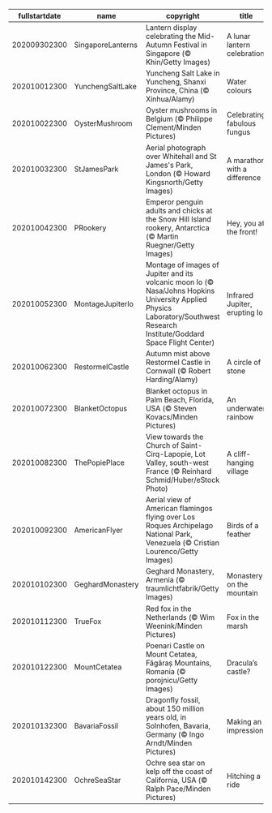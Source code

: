 |fullstartdate|name|copyright|title|image|
|--|--|--|--|--|
202009302300|SingaporeLanterns|Lantern display celebrating the Mid-Autumn Festival in Singapore (© Khin/Getty Images)|A lunar lantern celebration|![](/en-GB/2020/10/202009302300SingaporeLanterns.jpg)|
202010012300|YunchengSaltLake|Yuncheng Salt Lake in Yuncheng, Shanxi Province, China (© Xinhua/Alamy)|Water colours|![](/en-GB/2020/10/202010012300YunchengSaltLake.jpg)|
202010022300|OysterMushroom|Oyster mushrooms in Belgium (© Philippe Clement/Minden Pictures)|Celebrating fabulous fungus|![](/en-GB/2020/10/202010022300OysterMushroom.jpg)|
202010032300|StJamesPark|Aerial photograph over Whitehall and St James's Park, London (© Howard Kingsnorth/Getty Images)|A marathon with a difference|![](/en-GB/2020/10/202010032300StJamesPark.jpg)|
202010042300|PRookery|Emperor penguin adults and chicks at the Snow Hill Island rookery, Antarctica (© Martin Ruegner/Getty Images)|Hey, you at the front!|![](/en-GB/2020/10/202010042300PRookery.jpg)|
202010052300|MontageJupiterIo|Montage of images of Jupiter and its volcanic moon Io (© Nasa/Johns Hopkins University Applied Physics Laboratory/Southwest Research Institute/Goddard Space Flight Center)|Infrared Jupiter, erupting Io|![](/en-GB/2020/10/202010052300MontageJupiterIo.jpg)|
202010062300|RestormelCastle|Autumn mist above Restormel Castle in Cornwall (© Robert Harding/Alamy)|A circle of stone|![](/en-GB/2020/10/202010062300RestormelCastle.jpg)|
202010072300|BlanketOctopus|Blanket octopus in Palm Beach, Florida, USA (© Steven Kovacs/Minden Pictures)|An underwater rainbow|![](/en-GB/2020/10/202010072300BlanketOctopus.jpg)|
202010082300|ThePopiePlace|View towards the Church of Saint-Cirq-Lapopie, Lot Valley, south-west France (© Reinhard Schmid/Huber/eStock Photo)|A cliff-hanging village|![](/en-GB/2020/10/202010082300ThePopiePlace.jpg)|
202010092300|AmericanFlyer|Aerial view of American flamingos flying over Los Roques Archipelago National Park, Venezuela (© Cristian Lourenco/Getty Images)|Birds of a feather|![](/en-GB/2020/10/202010092300AmericanFlyer.jpg)|
202010102300|GeghardMonastery|Geghard Monastery, Armenia (© traumlichtfabrik/Getty Images)|Monastery on the mountain|![](/en-GB/2020/10/202010102300GeghardMonastery.jpg)|
202010112300|TrueFox|Red fox in the Netherlands (© Wim Weenink/Minden Pictures)|Fox in the marsh|![](/en-GB/2020/10/202010112300TrueFox.jpg)|
202010122300|MountCetatea|Poenari Castle on Mount Cetatea, Făgăraș Mountains, Romania (© porojnicu/Getty Images)|Dracula’s castle?|![](/en-GB/2020/10/202010122300MountCetatea.jpg)|
202010132300|BavariaFossil|Dragonfly fossil, about 150 million years old, in Solnhofen, Bavaria, Germany (© Ingo Arndt/Minden Pictures)|Making an impression|![](/en-GB/2020/10/202010132300BavariaFossil.jpg)|
202010142300|OchreSeaStar|Ochre sea star on kelp off the coast of California, USA (© Ralph Pace/Minden Pictures)|Hitching a ride|![](/en-GB/2020/10/202010142300OchreSeaStar.jpg)|
